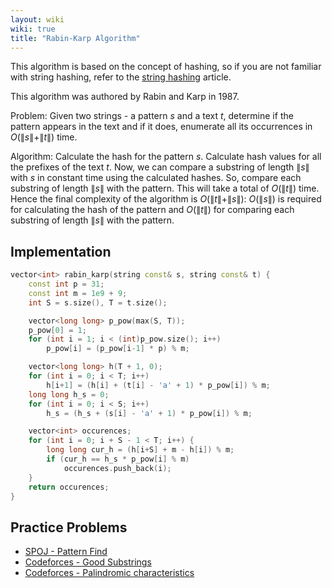 ```yaml
---
layout: wiki
wiki: true
title: "Rabin-Karp Algorithm"
---
```



This algorithm is based on the concept of hashing, so if you are not familiar with string hashing, refer to the [string hashing](../string/string-hashing) article.
 
This algorithm was authored by Rabin and Karp in 1987.

Problem: Given two strings - a pattern $s$ and a text $t$, determine if the pattern appears in the text and if it does, enumerate all its occurrences in $O(\|s\| + \|t\|)$ time.

Algorithm: Calculate the hash for the pattern $s$.
Calculate hash values for all the prefixes of the text $t$.
Now, we can compare a substring of length $\|s\|$ with $s$ in constant time using the calculated hashes.
So, compare each substring of length $\|s\|$ with the pattern. This will take a total of $O(\|t\|)$ time.
Hence the final complexity of the algorithm is $O(\|t\| + \|s\|)$: $O(\|s\|)$ is required for calculating the hash of the pattern and $O(\|t\|)$ for comparing each substring of length $\|s\|$ with the pattern.

## Implementation
```cpp
vector<int> rabin_karp(string const& s, string const& t) {
    const int p = 31; 
    const int m = 1e9 + 9;
    int S = s.size(), T = t.size();

    vector<long long> p_pow(max(S, T)); 
    p_pow[0] = 1; 
    for (int i = 1; i < (int)p_pow.size(); i++) 
        p_pow[i] = (p_pow[i-1] * p) % m;

    vector<long long> h(T + 1, 0); 
    for (int i = 0; i < T; i++)
        h[i+1] = (h[i] + (t[i] - 'a' + 1) * p_pow[i]) % m; 
    long long h_s = 0; 
    for (int i = 0; i < S; i++) 
        h_s = (h_s + (s[i] - 'a' + 1) * p_pow[i]) % m; 

    vector<int> occurences;
    for (int i = 0; i + S - 1 < T; i++) { 
        long long cur_h = (h[i+S] + m - h[i]) % m; 
        if (cur_h == h_s * p_pow[i] % m)
            occurences.push_back(i);
    }
    return occurences;
}
```

## Practice Problems

* [SPOJ - Pattern Find](http://www.spoj.com/problems/NAJPF/)
* [Codeforces - Good Substrings](http://codeforces.com/problemset/problem/271/D)
* [Codeforces - Palindromic characteristics](https://codeforces.com/problemset/problem/835/D)


